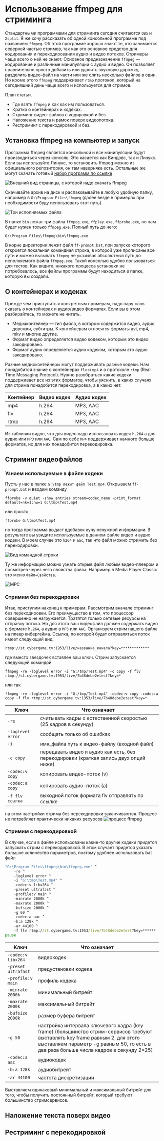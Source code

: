 # Использование ffmpeg для стриминга

Стандартными программами для стриминга сегодня считаются `OBS` и `Xsplit`. Я же хочу рассказать об одной консольной программе под названием  `ffmpeg`. Об этой программе хорошо знают те, кто занимается северной частью стримов, так как это основное средство для кодирования и перекодирования аудио и видео потоков. Стримеры чаще всего о ней не знают.
Основное предназначение `ffmpeg` — кодирование и различные манипуляции с аудио и видео. Он позволяет сравнительно просто добавить или удалить звуковую дорожку, разделить видео-файл на части или же слить несколько файлов в один. Но кроме этого `ffmpeg` поддерживает `rtmp` протокол, который на сегодняшний день чаще всего и используется для стримов.

План статьи.
- Где взять `ffmpeg` и как как им пользоваться.
- Кратко о контейнерах и кодеках.
- Стриминг видео-файлов с кодировкой и без.
- Наложение текста и рамок поверх видеопотока.
- Рестриминг с перекодировкой и без.

## Установка ffmpeg на компьютер и запуск

Программа ffmpeg является консольной и все манипуляции будут производиться через консоль. Это касается как Виндовс, так и Линукс. Если вы используйте Линукс, то установить ffmpeg можно из официального репозитория, он там наверняка есть. Остальные же могут скачать готовый [набор программ по ссылке](https://ffmpeg.zeranoe.com/builds/)

![Внешний вид страницы, с которой надо скачать ffmpeg](https://raw.githubusercontent.com/edunum/ffmeg-stream/master/img/001.png)

Скачивайте архив на диск и распаковывайте в любую удобную папку, например в  `G:\Program Files\ffmpeg` (далее везде в примерах при необходимости буду использовать этот путь).

![Три исполняемых файла](https://raw.githubusercontent.com/edunum/ffmeg-stream/master/img/002.png)

В папке `bin` лежат три файла `ffmpeg.exe`, `ffplay.exe`, `ffprobe.exe`, но нам будет нужен только `ffmpeg.exe`. Полный путь до него:
```batch
G:\Program Files\ffmpeg\bin\ffmpeg.exe
```
В корне директории лежит файл `ff-prompt.bat`, при запуске которого откроется локальная командная строка, в которой уже прописаны все пути и можно вызывать `ffmpeg` не указывая абсолютный путь до исполняемого файла `ffmpeg.exe`. Такой консолью удобно пользоваться для тестов.
Как видите, никакого процесса установки не потребовалось, все файлы программы будут находиться в папке, которую вы создали.

## О контейнерах и кодеках

Прежде чем приступить к конкретным примерам, надо пару слов сказать о контейнерах и аудио/видео форматах. Если вы в этом разбирайтесь, то можете не читать.

- Медиаконтейнер — тип файла, в котором содержится видео, аудио дорожки, субтитры. К контейнерам относятся форматы avi, mp4, mkv и многие другие. 
- Формат видео определяется видео кодеком, которым это видео закодировано.
- Формат аудио определяется аудио кодеком, которым это аудио закодировано.

Разные медиоконтейнеры могут поддерживать разные кодеки. Нам понадобится знание о контейнерах `flv` и `mp4` и о протоколе `rtmp` (Real Time Messaging Protocol). Нужно разобраться какие кодеки поддерживает все из этих форматов, чтобы уяснить, в каких случаях для стрима понадобится перекодировка, а в каких нет.

| Контейнер | Видео кодек | Аудио кодек|
| --------- | ----------- | -----------|
| mp4       | h.264 | MP3, AAC |
| flv       | h.264 | MP3, AAC |
| rtmp      | h.264 | MP3, AAC|

Из таблички видно, что для видео надо использовать кодек `h.264` а для аудио или `MP3` или `AAC`. Сам по себе `MP4` поддерживает намного больше форматов, но для них понадобится перекодировка.

## Стриминг видеофайлов
### Узнаем используемые в файле  кодеки
Пусть у нас в папке `G:\tmp лежит файл Test.mp4`. Открываем `ff-prompt.bat` и вводим команду
```
ffprobe -v quiet -show_entries stream=codec_name -print_format default=nk=1:nw=1 G:\tmp\Test.mp4
```
или просто
```
ffprobe G:\tmp\Test.mp4
```
но тогда программа выдаст вдобавок кучу ненужной информации.
В результате вы увидите используемые в данном файле видео и аудио кодеки. В моем случае это `h264` и `aac`, так что файл можно стримить без перекодировки.

![Вид командной строки](https://raw.githubusercontent.com/edunum/ffmeg-stream/master/img/003.png)

Ту же информацию можно узнать открыв файл любым видео-плеером и посмотрев через него свойства файла. Например в Media Player Classic это меню `Файл→Свойства`.

![MPC](https://raw.githubusercontent.com/edunum/ffmeg-stream/master/img/004.png)

### Стримим без перекодировки
Итак, приступим наконец к примерам. Рассмотрим вначале стриминг без перекодировки. Его преимущество в том, что процессор совершенно не нагружается. Тратятся только сетевые ресурсы на отправку потока. Но для этого ваш видеофайл должен содержать видео в формате `h.264`, а аудио в `MP3` или `AAC`.
Организуем стрим нашего файла на плеер кибергейма. Ссылка, по которой будет отправляться поток имеет следующий вид:
```
rtmp://st.cybergame.tv:1953/live/название_канала?key=*************
```
где вместо звездочек вставлен ваш ключ. Стрим запускается следующей командой
```
ffmpeg -re -loglevel error -i "G:/tmp/Test.mp4" -c copy -f flv rtmp://st.cybergame.tv:1953/live/7b48debe2etest?key=*
```
или так
```
ffmpeg -re -loglevel error -i "G:/tmp/Test.mp4" -codec:v copy -codec:a copy -f flv rtmp://st.cybergame.tv:1953/live/7b48debe2etest?key=*
```
Ключ | Что означает
---- | ----------- 
`-re` | считывать кадры с естественной скоростью (25 кадров в секунду)
`-loglevel error` | сообщать только об ошибках
`-i` | имя_файла путь к видео-файлу (входной файл)
`-с copy` | передавать видео и аудио как есть, без перекодировки (краткая запись двух опций ниже)
`-codec:v copy` | копировать видео-поток (v)
`-codec:a copy` | копировать аудио-поток (a)
`-f flv ссылка` | выходной поток формата flv отправлять по ссылке

на этом настройки стрима без перекодировки заканчиваются. Процесс не потребляет практически никаких ресурсов
![процесс ffmpeg](https://raw.githubusercontent.com/edunum/ffmeg-stream/master/img/005.png)

### Стримим с перекодировкой
В случае, если в файле использованы какие-то другие кодеки придется запускать стрим с перекодировкой. В этом случает придется указать большое количество параметров, поэтому удобнее использовать bat файл
```bat
"G:\Program Files\ffmpeg\bin\ffmpeg.exe" ^
    -re ^
    -loglevel error ^
    -i "G:\tmp\Test.mp4" ^
    -codec:v libx264 ^
    -preset ultrafast ^
    -profile:v main ^
    -minrate 2000k ^
    -maxrate 2000k ^
    -bufsize 2000k ^
    -g 60 ^
    -codec:a aac ^
    -b:a 128k ^
    -ar 44100 ^
    -f flv rtmp://st.cybergame.tv:1953/live/7b48debe2etest?key=******
pause
```

Ключ | Что означает
---  | ---------
`-codec:v libx264` | видеокодек
`-preset ultrafast` | предустановки кодека
`-profile:v main` | профиль кодека
`-minrate 2000k` | минимальный битрейт
`-maxrate 2000k` | максимальный битрейт
`-bufsize 2000k` | размер буфера битрейт
`-g 50` | настройка интервала ключевого кадра (key frame) (большинство стрим-сервисов требуют выставлять key frame равным 2, для этого выставляем параметр -g равным 50, то есть в два раза больше числа кадров в секунду 2*25)
`-codec:a aac` | аудиокодек
`-b:a 128k` | аудиобитрейт
`-ar 44100` | частота дискретизации

Выставляем одинаковый минимальный и максимальный битрейт для того, чтобы получить постоянный битрейт, который требуют большинство стримсервисов.

## Наложение текста поверх видео

## Рестриминг с перекодировкой
